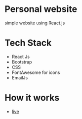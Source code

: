 #  Personal website

 simple website using React.js

#  Tech Stack

- React Js
- Bootstrap
- CSS
- FontAwesome for icons
- EmailJs

# How it works

- [live](https://aravindbhat.netlify.app/)


